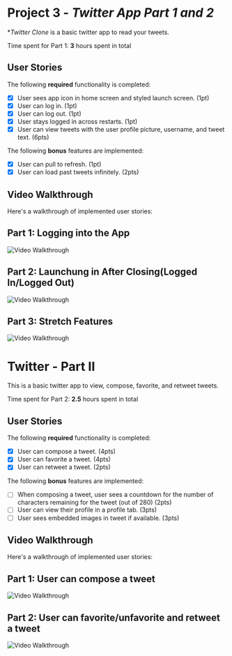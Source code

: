 # Project 3 - *Twitter App Part 1 and 2*

**Twitter Clone* is a basic twitter app to read your tweets.

Time spent for Part 1: **3** hours spent in total

## User Stories

The following **required** functionality is completed:

- [x] User sees app icon in home screen and styled launch screen. (1pt)
- [x] User can log in. (1pt)
- [x] User can log out. (1pt)
- [x] User stays logged in across restarts. (1pt)
- [x] User can view tweets with the user profile picture, username, and tweet text. (6pts)

The following **bonus** features are implemented:

- [x] User can pull to refresh. (1pt)
- [x] User can load past tweets infinitely. (2pts)

## Video Walkthrough

Here's a walkthrough of implemented user stories:

## Part 1: Logging into the App

<img src='https://media.giphy.com/media/IZkMZgw8CSHykeJEuJ/giphy.gif' title='Video Walkthrough' width='' alt='Video Walkthrough' />

## Part 2: Launchung in After Closing(Logged In/Logged Out)

<img src='https://media.giphy.com/media/QWt4SjwamqqqR9jYWQ/giphy.gif' title='Video Walkthrough' width='' alt='Video Walkthrough' />

## Part 3: Stretch Features

<img src='https://media.giphy.com/media/CsJOgHcz4XPKjLxDIf/giphy.gif' title='Video Walkthrough' width='' alt='Video Walkthrough' />


# Twitter - Part II

This is a basic twitter app to view, compose, favorite, and retweet tweets.

Time spent for Part 2: **2.5** hours spent in total

## User Stories

The following **required** functionality is completed:

- [x] User can compose a tweet. (4pts)
- [x] User can favorite a tweet. (4pts)
- [x] User can retweet a tweet. (2pts)

The following **bonus** features are implemented:

- [ ] When composing a tweet, user sees a countdown for the number of characters remaining for the tweet (out of 280) (2pts)
- [ ] User can view their profile in a profile tab. (3pts)
- [ ] User sees embedded images in tweet if available. (3pts)

## Video Walkthrough

Here's a walkthrough of implemented user stories:

## Part 1: User can compose a tweet

<img src='https://media.giphy.com/media/0UAu82g8GHYgpZwMsS/giphy.gif' title='Video Walkthrough' width='' alt='Video Walkthrough' />

## Part 2: User can favorite/unfavorite and retweet a tweet

<img src='https://media.giphy.com/media/auyI1AZHzbm6GXGzc5/giphy.gif' title='Video Walkthrough' width='' alt='Video Walkthrough' />



